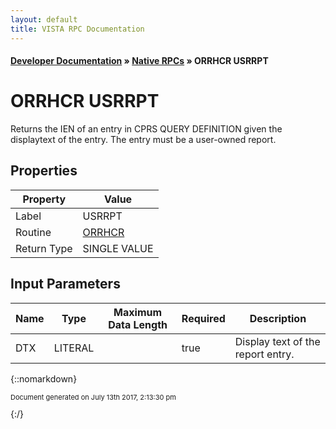 ```yaml
---
layout: default
title: VISTA RPC Documentation
---
```


#### [Developer Documentation](../index) &#187; [Native RPCs](TableOfContents) &#187; ORRHCR USRRPT<br/>
# ORRHCR USRRPT

Returns the IEN of an entry in CPRS QUERY DEFINITION given the displaytext of the entry.  The entry must be a user-owned report.

## Properties

Property | Value
--- | ---
Label | USRRPT
Routine | [ORRHCR](http://code.osehra.org/dox/Routine_ORRHCR_source.html)
Return Type | SINGLE VALUE


## Input Parameters

Name | Type | Maximum Data Length | Required | Description
--- | --- | --- | --- | ---
DTX | LITERAL |  | true | Display text of the report entry.



{::nomarkdown} <br/><p style="font-size: 11px">Document generated on July 13th 2017, 2:13:30 pm</p>{:/}